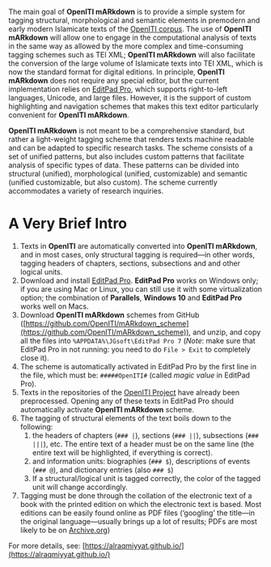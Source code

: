 The main goal of **OpenITI mARkdown** is to provide a simple system for tagging structural, morphological and semantic elements in premodern and early modern Islamicate texts of the [OpenITI corpus](https://github.com/OpenITI). The use of **OpenITI mARkdown** will allow one to engage in the computational analysis of texts in the same way as allowed by the more complex and time-consuming tagging schemes such as TEI XML; **OpenITI mARkdown** will also facilitate the conversion of the large volume of Islamicate texts into TEI XML, which is now the standard format for digital editions. In principle, **OpenITI mARkdown** does not require any special editor, but the current implementation relies on [EditPad Pro](https://www.editpadpro.com/), which supports right-to-left languages, Unicode, and large files. However, it is the support of custom highlighting and navigation schemes that makes this text editor particularly convenient for **OpenITI mARkdown**.

**OpenITI mARkdown** is not meant to be a comprehensive standard, but rather a light-weight tagging scheme that renders texts machine readable and can be adapted to specific research tasks. The scheme consists of a set of unified patterns, but also includes custom patterns that facilitate analysis of specific types of data. These patterns can be divided into structural (unified), morphological (unified, customizable) and semantic (unified customizable, but also custom). The scheme currently accommodates a variety of research inquiries. 

# A Very Brief Intro

1. Texts in **OpenITI** are automatically converted into **OpenITI mARkdown**, and in most cases, only structural tagging is required—in other words, tagging headers of chapters, sections,  subsections and and other logical units. 
1. Download and install [EditPad Pro](http://www.editpadpro.com/). **EditPad Pro** works on Windows only; if you are using Mac or Linux, you can still use it with some virtualization option; the combination of **Parallels**, **Windows 10** and **EditPad Pro** works well on Macs.
1. Download **OpenITI mARkdown** schemes from GitHub ([https://github.com/OpenITI/mARkdown_scheme](https://github.com/OpenITI/mARkdown_scheme)), and unzip, and copy all the files into `%APPDATA%\JGsoft\EditPad Pro 7` (*Note*: make sure that EditPad Pro in not running: you need to do `File > Exit` to completely close it).
1. The scheme is automatically activated in EditPad Pro by the first line in the file, which must be: `#####OpenITI#` (called *magic value* in EditPad Pro).
1. Texts in the repositories of the [OpenITI Project](https://github.com/OpenITI) have already been preprocessed. Opening any of these texts in EditPad Pro should automatically activate **OpenITI mARkdown** scheme.
1. The tagging of structural elements of the text boils down to the following:
	1. the headers of chapters (`### |`), sections (`### ||`), subsections (`### |||`), etc. The entire text of a header must be on the same line (the entire text will be highlighted, if everything is correct).
	2. and information units: biographies (`### $`), descriptions of events (`### @`), and dictionary entries (also `### $`)
	3. If a structural/logical unit is tagged correctly, the color of the tagged unit will change accordingly.
1. Tagging must be done through the collation of the electronic text of a book with the printed edition on which the electronic text is based. Most editions can be easily found online as PDF files (‘googling’ the title—in the original language—usually brings up a lot of results; PDFs are most likely to be on [Archive.org](https://archive.org/))

For more details, see: [https://alraqmiyyat.github.io/](https://alraqmiyyat.github.io/)